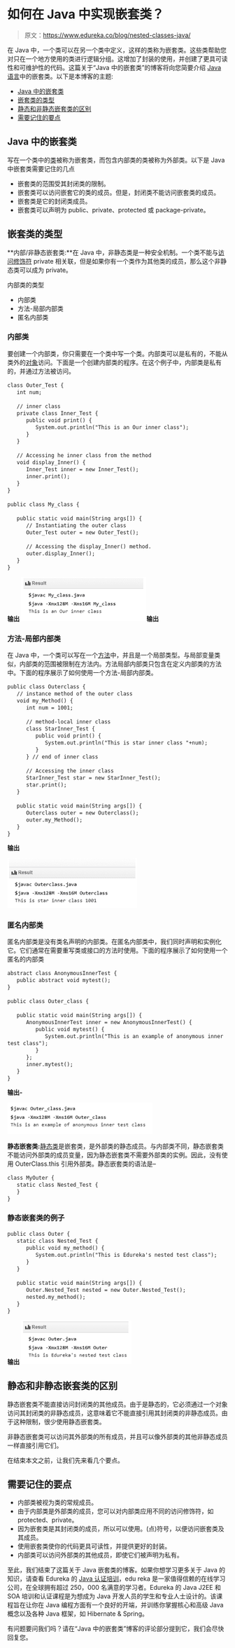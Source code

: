 # 如何在 Java 中实现嵌套类？

> 原文：<https://www.edureka.co/blog/nested-classes-java/>

在 Java 中，一个类可以在另一个类中定义，这样的类称为嵌套类。这些类帮助您对只在一个地方使用的类进行逻辑分组。这增加了封装的使用，并创建了更具可读性和可维护性的代码。这篇关于“Java 中的嵌套类”的博客将向您简要介绍 [Java 语言](https://www.edureka.co/blog/java-tutorial/)中的嵌套类。以下是本博客的主题:

*   [Java 中的嵌套类](#nestedclass)
*   [嵌套类的类型](#types)
*   [静态和非静态嵌套类的区别](#difference)
*   [需要记住的要点](#keypoints)

## **Java 中的嵌套类**

写在一个类中的[类](https://www.edureka.co/blog/java-objects-and-classes/)被称为嵌套类，而包含内部类的类被称为外部类。以下是 Java 中嵌套类需要记住的几点

*   嵌套类的范围受其封闭类的限制。
*   嵌套类可以访问嵌套它的类的成员。但是，封闭类不能访问嵌套类的成员。
*   嵌套类是它的封闭类成员。
*   嵌套类可以声明为 public、private、protected 或 package-private。

## **嵌套类的类型**

**内部/非静态嵌套类:**在 Java 中，非静态类是一种安全机制。一个类不能与[访问修饰符](https://www.edureka.co/blog/access-modifiers-in-java/) private 相关联，但是如果你有一个类作为其他类的成员，那么这个非静态类可以成为 private。

内部类的类型

*   内部类
*   方法-局部内部类
*   匿名内部类

### **内部类**

要创建一个内部类，你只需要在一个类中写一个类。内部类可以是私有的，不能从类外的[对象](https://www.edureka.co/blog/java-object/)访问。下面是一个创建内部类的程序。在这个例子中，内部类是私有的，并通过方法被访问。

```
class Outer_Test {
   int num;

   // inner class
   private class Inner_Test {
      public void print() {
         System.out.println("This is an Our inner class");
      }
   }

   // Accessing he inner class from the method 
   void display_Inner() {
      Inner_Test inner = new Inner_Test();
      inner.print();
   }
}

public class My_class {

   public static void main(String args[]) {
      // Instantiating the outer class 
      Outer_Test outer = new Outer_Test();

      // Accessing the display_Inner() method.
      outer.display_Inner();
   }
}

```

**输出 ![Nested class inner- Edureka](img/c08f41b5075ada9557f29e338e790ee5.png)输出**

### **方法-局部内部类**

在 Java 中，一个类可以写在一个[方法](https://www.edureka.co/blog/java-methods/)中，并且是一个局部类型。与局部变量类似，内部类的范围被限制在方法内。方法局部内部类只包含在定义内部类的方法中。下面的程序展示了如何使用一个方法-局部内部类。

```
public class Outerclass {
   // instance method of the outer class 
   void my_Method() {
      int num = 1001;

      // method-local inner class
      class StarInner_Test {
         public void print() {
            System.out.println("This is star inner class "+num);	   
         }   
      } // end of inner class

      // Accessing the inner class
      StarInner_Test star = new StarInner_Test();
      star.print();
   }

   public static void main(String args[]) {
      Outerclass outer = new Outerclass();
      outer.my_Method();	   	   
   }
}

```

**输出**

**![Method-local Inner Class Java - Edureka](img/a525a1c2bc5977744363894a10f10228.png)**

### **匿名内部类**

匿名内部类是没有类名声明的内部类。在匿名内部类中，我们同时声明和实例化它。它们通常在需要重写类或接口的方法时使用。下面的程序展示了如何使用一个匿名的内部类

```
abstract class AnonymousInnerTest {
   public abstract void mytest();
}

public class Outer_class {

   public static void main(String args[]) {
      AnonymousInnerTest inner = new AnonymousInnerTest() {
         public void mytest() {
            System.out.println("This is an example of anonymous inner test class");
         }
      };
      inner.mytest();	
   }
}

```

**输出-**

**![Anonymous Class Java - Edureka](img/8522dbf5832f32095cb3fcb520ae212e.png)**

**静态嵌套类:**[静态类](https://www.edureka.co/blog/static-keyword-in-java/#StaticClasses)是嵌套类，是外部类的静态成员。与内部类不同，静态嵌套类不能访问外部类的成员变量，因为静态嵌套类不需要外部类的实例。因此，没有使用 OuterClass.this 引用外部类。静态嵌套类的语法是–

```
class MyOuter {
   static class Nested_Test {
   }
}

```

### **静态嵌套类的例子**

```
public class Outer {
   static class Nested_Test {
      public void my_method() {
         System.out.println("This is Edureka's nested test class");
      }
   }

   public static void main(String args[]) {
      Outer.Nested_Test nested = new Outer.Nested_Test();	 
      nested.my_method();
   }
}

```

**输出 ![Nested class static - Edureka](img/c3bf878886f292faea46adc99668d3fd.png)**

## **静态和非静态嵌套类的区别**

静态嵌套类不能直接访问封闭类的其他成员。由于是静态的，它必须通过一个对象访问其封闭类的非静态成员，这意味着它不能直接引用其封闭类的非静态成员。由于这种限制，很少使用静态嵌套类。

非静态嵌套类可以访问其外部类的所有成员，并且可以像外部类的其他非静态成员一样直接引用它们。

在结束本文之前，让我们先来看几个要点。

## **需要记住的要点**

*   内部类被视为类的常规成员。
*   由于内部类是外部类的成员，您可以对内部类应用不同的访问修饰符，如 protected、private。
*   因为嵌套类是其封闭类的成员，所以可以使用。(点)符号，以便访问嵌套类及其成员。
*   使用嵌套类使你的代码更具可读性，并提供更好的封装。
*   内部类可以访问外部类的其他成员，即使它们被声明为私有。

至此，我们结束了这篇关于 Java 嵌套类的博客。如果你想学习更多关于 Java 的知识，请查看 Edureka 的 [Java 认证培训](https://www.edureka.co/java-j2ee-training-course)，edu reka 是一家值得信赖的在线学习公司，在全球拥有超过 250，000 名满意的学习者。Edureka 的 Java J2EE 和 SOA 培训和认证课程是为想成为 Java 开发人员的学生和专业人士设计的。该课程旨在让你在 Java 编程方面有一个良好的开端，并训练你掌握核心和高级 Java 概念以及各种 Java 框架，如 Hibernate & Spring。

有问题要问我们吗？请在“Java 中的嵌套类”博客的评论部分提到它，我们会尽快回复您。